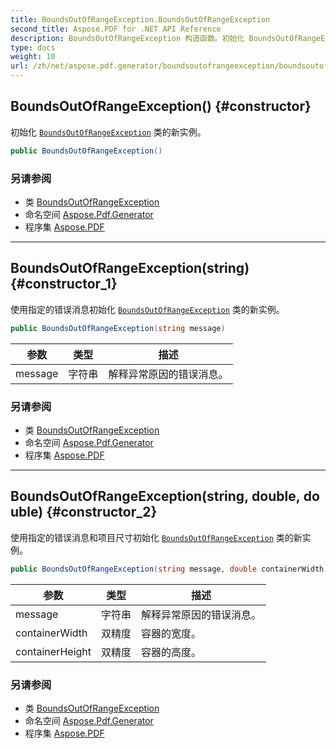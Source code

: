 ```yaml
---
title: BoundsOutOfRangeException.BoundsOutOfRangeException
second_title: Aspose.PDF for .NET API Reference
description: BoundsOutOfRangeException 构造函数。初始化 BoundsOutOfRangeException 类的新实例
type: docs
weight: 10
url: /zh/net/aspose.pdf.generator/boundsoutofrangeexception/boundsoutofrangeexception/
---
```

## BoundsOutOfRangeException() {#constructor}

初始化 [`BoundsOutOfRangeException`](../) 类的新实例。

```csharp
public BoundsOutOfRangeException()
```

### 另请参阅

* 类 [BoundsOutOfRangeException](../)
* 命名空间 [Aspose.Pdf.Generator](../../../aspose.pdf.generator/)
* 程序集 [Aspose.PDF](../../../)

---

## BoundsOutOfRangeException(string) {#constructor_1}

使用指定的错误消息初始化 [`BoundsOutOfRangeException`](../) 类的新实例。

```csharp
public BoundsOutOfRangeException(string message)
```

| 参数 | 类型 | 描述 |
| --- | --- | --- |
| message | 字符串 | 解释异常原因的错误消息。 |

### 另请参阅

* 类 [BoundsOutOfRangeException](../)
* 命名空间 [Aspose.Pdf.Generator](../../../aspose.pdf.generator/)
* 程序集 [Aspose.PDF](../../../)

---

## BoundsOutOfRangeException(string, double, double) {#constructor_2}

使用指定的错误消息和项目尺寸初始化 [`BoundsOutOfRangeException`](../) 类的新实例。

```csharp
public BoundsOutOfRangeException(string message, double containerWidth, double containerHeight)
```

| 参数 | 类型 | 描述 |
| --- | --- | --- |
| message | 字符串 | 解释异常原因的错误消息。 |
| containerWidth | 双精度 | 容器的宽度。 |
| containerHeight | 双精度 | 容器的高度。 |

### 另请参阅

* 类 [BoundsOutOfRangeException](../)
* 命名空间 [Aspose.Pdf.Generator](../../../aspose.pdf.generator/)
* 程序集 [Aspose.PDF](../../../)